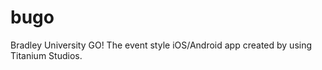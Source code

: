 bugo
====

Bradley University GO! The event style iOS/Android app created by using Titanium Studios.